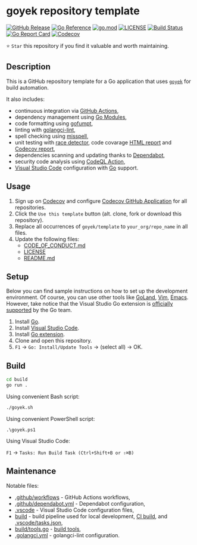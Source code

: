 # goyek repository template

[![GitHub Release](https://img.shields.io/github/v/release/goyek/template)](https://github.com/goyek/template/releases)
[![Go Reference](https://pkg.go.dev/badge/github.com/goyek/template.svg)](https://pkg.go.dev/github.com/goyek/template)
[![go.mod](https://img.shields.io/github/go-mod/go-version/goyek/template)](go.mod)
[![LICENSE](https://img.shields.io/github/license/goyek/template)](LICENSE)
[![Build Status](https://img.shields.io/github/workflow/status/goyek/template/build)](https://github.com/goyek/template/actions?query=workflow%3Abuild+branch%3Amain)
[![Go Report Card](https://goreportcard.com/badge/github.com/goyek/template)](https://goreportcard.com/report/github.com/goyek/template)
[![Codecov](https://codecov.io/gh/goyek/template/branch/main/graph/badge.svg)](https://codecov.io/gh/goyek/template)

⭐ `Star` this repository if you find it valuable and worth maintaining.

## Description

This is a GitHub repository template for a Go application
that uses [`goyek`](https://github.com/goyek/goyek) for build automation.

It also includes:

- continuous integration via [GitHub Actions](https://github.com/features/actions),
- dependency management using [Go Modules](https://github.com/golang/go/wiki/Modules),
- code formatting using [gofumpt](https://github.com/mvdan/gofumpt),
- linting with [golangci-lint](https://github.com/golangci/golangci-lint),
- spell checking using [misspell](https://github.com/client9/misspell),
- unit testing with
  [race detector](https://blog.golang.org/race-detector),
  code covarage [HTML report](https://blog.golang.org/cover)
  and [Codecov report](https://codecov.io/),
- dependencies scanning and updating thanks to [Dependabot](https://dependabot.com),
- security code analysis using [CodeQL Action](https://docs.github.com/en/github/finding-security-vulnerabilities-and-errors-in-your-code/about-code-scanning),
- [Visual Studio Code](https://code.visualstudio.com) configuration with
  [Go](https://code.visualstudio.com/docs/languages/go) support.

## Usage

1. Sign up on [Codecov](https://codecov.io/) and configure
   [Codecov GitHub Application](https://github.com/apps/codecov) for all repositories.
1. Click the `Use this template` button (alt. clone, fork or download this repository).
1. Replace all occurrences of `goyek/template` to `your_org/repo_name` in all files.
1. Update the following files:
   - [CODE_OF_CONDUCT.md](CODE_OF_CONDUCT.md)
   - [LICENSE](LICENSE)
   - [README.md](README.md)

## Setup

Below you can find sample instructions on how to set up the development environment.
Of course, you can use other tools like [GoLand](https://www.jetbrains.com/go/),
[Vim](https://github.com/fatih/vim-go), [Emacs](https://github.com/dominikh/go-mode.el).
However, take notice that the Visual Studio Go extension is
[officially supported](https://blog.golang.org/vscode-go) by the Go team.

1. Install [Go](https://golang.org/doc/install).
1. Install [Visual Studio Code](https://code.visualstudio.com/).
1. Install [Go extension](https://code.visualstudio.com/docs/languages/go).
1. Clone and open this repository.
1. `F1` -> `Go: Install/Update Tools` -> (select all) -> OK.

## Build

```sh
cd build
go run .
```

Using convenient Bash script:

```sh
./goyek.sh
```

Using convenient PowerShell script:

```pwsh
.\goyek.ps1
```

Using Visual Studio Code:

`F1` → `Tasks: Run Build Task (Ctrl+Shift+B or ⇧⌘B)`

## Maintenance

Notable files:

- [.github/workflows](.github/workflows) - GitHub Actions workflows,
- [.github/dependabot.yml](.github/dependabot.yml) - Dependabot configuration,
- [.vscode](.vscode) - Visual Studio Code configuration files,
- [build](build) - build pipeline used for local development, [CI build](.github/workflows),
  and [.vscode/tasks.json](.vscode/tasks.json),
- [build/tools.go](build/tools.go) - [build tools](https://github.com/golang/go/wiki/Modules#how-can-i-track-tool-dependencies-for-a-module),
- [.golangci.yml](.golangci.yml) - golangci-lint configuration.
